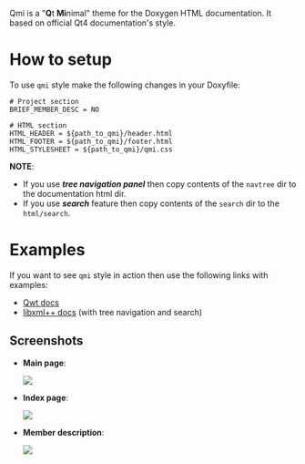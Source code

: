 Qmi is a "**Q**t **Mi**nimal" theme for the Doxygen HTML documentation.
It based on official Qt4 documentation's style.

# How to setup

To use `qmi` style make the following changes in your Doxyfile:

    # Project section
    BRIEF_MEMBER_DESC = NO
    
    # HTML section
    HTML_HEADER = ${path_to_qmi}/header.html
    HTML_FOOTER = ${path_to_qmi}/footer.html
    HTML_STYLESHEET = ${path_to_qmi}/qmi.css

**NOTE**:

* If you use **_tree navigation panel_** then copy contents of the `navtree` dir to the documentation html dir.
* If you use **_search_** feature then copy contents of the `search` dir to the `html/search`.

# Examples

If you want to see `qmi` style in action then use the following links with examples:

* [Qwt docs](http://skozlovf.github.com/doxygen-qmi-style/qwt)
* [libxml++ docs](http://skozlovf.github.com/doxygen-qmi-style/libxmlpp) (with tree navigation and search)


## Screenshots

* **Main page**:

    ![](http://skozlovf.github.com/doxygen-qmi-style/shot1.png)
  
* **Index page**:

    ![](http://skozlovf.github.com/doxygen-qmi-style/shot2.png)
    
* **Member description**:

    ![](http://skozlovf.github.com/doxygen-qmi-style/shot3.png)
